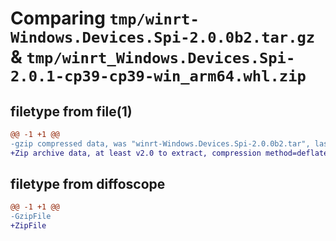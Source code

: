 # Comparing `tmp/winrt-Windows.Devices.Spi-2.0.0b2.tar.gz` & `tmp/winrt_Windows.Devices.Spi-2.0.1-cp39-cp39-win_arm64.whl.zip`

## filetype from file(1)

```diff
@@ -1 +1 @@
-gzip compressed data, was "winrt-Windows.Devices.Spi-2.0.0b2.tar", last modified: Sat Dec  2 18:22:05 2023, max compression
+Zip archive data, at least v2.0 to extract, compression method=deflate
```

## filetype from diffoscope

```diff
@@ -1 +1 @@
-GzipFile
+ZipFile
```

